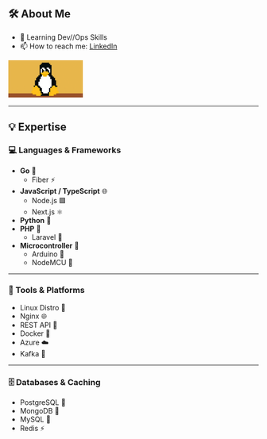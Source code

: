 ## 🛠️ About Me
- 🌱 Learning Dev//Ops Skills  
- 📫 How to reach me: [LinkedIn](https://www.linkedin.com/in/peerapon-phokum/)

<img src="./asset/tux.gif" width="150"/> <br />

---

## 💡 Expertise

### 💻 Languages & Frameworks  
- **Go** 🐹  
  - Fiber ⚡  
- **JavaScript / TypeScript** 🌐  
  - Node.js 🟩  
  - Next.js ⚛️  
- **Python** 🐍  
- **PHP** 🐘  
  - Laravel 🎯  
- **Microcontroller** 🤖  
  - Arduino 🔌  
  - NodeMCU 📶  

---

### 🧰 Tools & Platforms  
- Linux Distro 🐧  
- Nginx 🌐  
- REST API 📡  
- Docker 🐳  
- Azure ☁️  
- Kafka 🔄  

---

### 🗄️ Databases & Caching  
- PostgreSQL 🐘  
- MongoDB 🍃  
- MySQL 🐬  
- Redis ⚡  


<!---
peerapon3014/peerapon3014 is a ✨ special ✨ repository because its README.md (this file) appears on your GitHub profile.
You can click the Preview link to take a look at your changes.
--->
